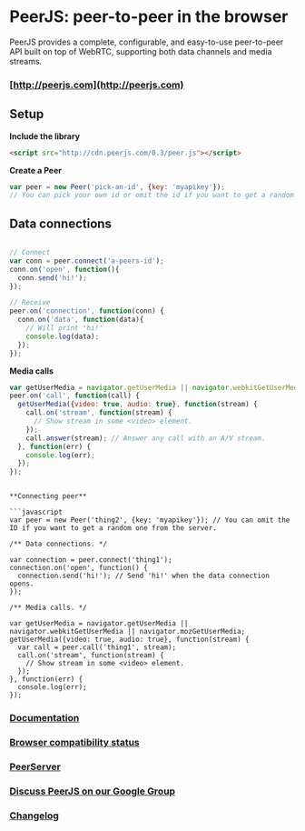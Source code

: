 # PeerJS: peer-to-peer in the browser #

PeerJS provides a complete, configurable, and easy-to-use peer-to-peer API built on top of WebRTC, supporting both data channels and media streams.

### [http://peerjs.com](http://peerjs.com)

## Setup


**Include the library**

```html
<script src="http://cdn.peerjs.com/0.3/peer.js"></script>
```

**Create a Peer**
```javascript
var peer = new Peer('pick-an-id', {key: 'myapikey'}); 
// You can pick your own id or omit the id if you want to get a random one from the server.
```

## Data connections
```javascript

// Connect
var conn = peer.connect('a-peers-id');
conn.on('open', function(){
  conn.send('hi!');
});

// Receive
peer.on('connection', function(conn) {
  conn.on('data', function(data){
    // Will print 'hi!'
    console.log(data);
  });
});
```

**Media calls**
```javascript
var getUserMedia = navigator.getUserMedia || navigator.webkitGetUserMedia || navigator.mozGetUserMedia;
peer.on('call', function(call) {
  getUserMedia({video: true, audio: true}, function(stream) {
    call.on('stream', function(stream) {
      // Show stream in some <video> element.
    });
    call.answer(stream); // Answer any call with an A/V stream.
  }, function(err) {
    console.log(err);
  });
});
```

```

**Connecting peer**

```javascript
var peer = new Peer('thing2', {key: 'myapikey'}); // You can omit the ID if you want to get a random one from the server.

/** Data connections. */

var connection = peer.connect('thing1');
connection.on('open', function() {
  connection.send('hi!'); // Send 'hi!' when the data connection opens.
});

/** Media calls. */

var getUserMedia = navigator.getUserMedia || navigator.webkitGetUserMedia || navigator.mozGetUserMedia;
getUserMedia({video: true, audio: true}, function(stream) {
  var call = peer.call('thing1', stream);
  call.on('stream', function(stream) {
    // Show stream in some <video> element.
  });
}, function(err) {
  console.log(err);
});

```

### [Documentation](http://peerjs.com/docs)

### [Browser compatibility status](http://peerjs.com/status)

### [PeerServer](https://github.com/peers/peerjs-server)

### [Discuss PeerJS on our Google Group](https://groups.google.com/forum/?fromgroups#!forum/peerjs)

### [Changelog](https://github.com/peers/peerjs/blob/master/changelog.md)
